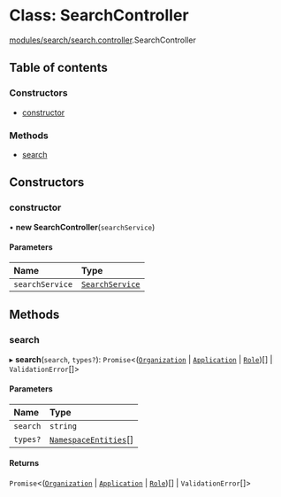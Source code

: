 # Class: SearchController

[modules/search/search.controller](../modules/modules_search_search_controller.md).SearchController

## Table of contents

### Constructors

- [constructor](modules_search_search_controller.SearchController.md#constructor)

### Methods

- [search](modules_search_search_controller.SearchController.md#search)

## Constructors

### constructor

• **new SearchController**(`searchService`)

#### Parameters

| Name | Type |
| :------ | :------ |
| `searchService` | [`SearchService`](modules_search_search_service.SearchService.md) |

## Methods

### search

▸ **search**(`search`, `types?`): `Promise`<([`Organization`](modules_organization_organization_entity.Organization.md) \| [`Application`](modules_application_application_entity.Application.md) \| [`Role`](modules_role_role_entity.Role.md))[] \| `ValidationError`[]\>

#### Parameters

| Name | Type |
| :------ | :------ |
| `search` | `string` |
| `types?` | [`NamespaceEntities`](../enums/modules_search_search_types.NamespaceEntities.md)[] |

#### Returns

`Promise`<([`Organization`](modules_organization_organization_entity.Organization.md) \| [`Application`](modules_application_application_entity.Application.md) \| [`Role`](modules_role_role_entity.Role.md))[] \| `ValidationError`[]\>
